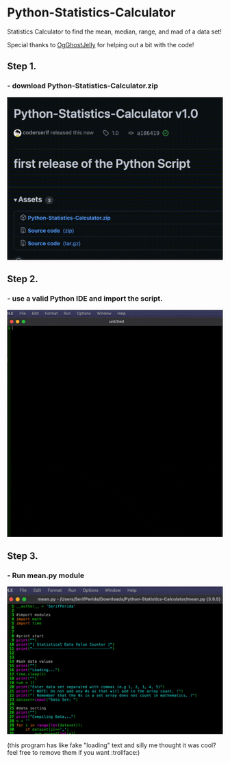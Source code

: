 # Python-Statistics-Calculator

Statistics Calculator to find the mean, median, range, and mad of a data set!

Special thanks to <a href="https://github.com/OgGhostJelly" target="_blank">OgGhostJelly</a> for helping out a bit with the code!

<h2>Step 1.</h1>
<h3>- download Python-Statistics-Calculator.zip</h3>
<img src="https://raw.githubusercontent.com/coderserif/Python-Statistics-Calculator/main/gifs/1.gif"><img>

<h2>Step 2.</h1>
<h3>- use a valid Python IDE and import the script.</h3>
<img src="https://raw.githubusercontent.com/coderserif/Python-Statistics-Calculator/main/gifs/2.gif"><img>

<h2>Step 3.</h1>
<h3>- Run mean.py module</h3>
<img src="https://raw.githubusercontent.com/coderserif/Python-Statistics-Calculator/main/gifs/3.gif"><img>

(this program has like fake "loading" text and silly me thought it was cool? feel free to remove them if you want :trollface:)
